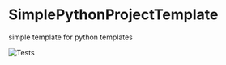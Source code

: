 # SimplePythonProjectTemplate
simple template for python templates

![Tests](https://github.com/scouttea/SimplePythonProjectTemplate/actions/workflows/test.yml/badge.svg)
